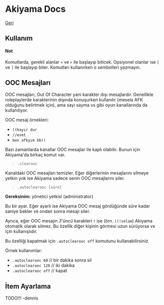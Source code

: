 # Akiyama Docs

[Geri](./README_tr.md)

Kullanım
--------

#### Not

Komutlarda, gerekli alanlar `<` ve `>` ile başlayıp biticek.
Opsiyonel olanlar ise `[` ve `]` ile başlayıp biter.
Komutları kullanırken o sembolleri yazmayın.


## OOC Mesajları

OOC mesajları, Out Of Character yani karakter dışı mesajlardır.
Genellikle roleplaylerde karakterinin dışında konuşurken kullanılır (mesela AFK olduğunu belirtmek için),
ama sayı sayma vs gibi oyun kanallarında da kullanılıyor.

OOC mesaj örnekleri:
- `((hayır dur`
- `//evet`
- `ben afkyım bb))`

Bazı zamanlarda kanallar OOC mesajlar ile kaplı olabilir.
Bunun için Akiyama'da birkaç komut var.

> `.clearooc`

Kanaldaki OOC mesajları temizler. Eğer diğerlerinin mesajlarını
silmeye yetkin yok ise Akiyama sadece senin OOC mesajlarını siler.

> `.autoclearooc [süre]`

**Gereksinim:** yönetici yetkisi (administrator)

Bu bir ayar. Eğer ayarlı ise Akiyama OOC mesaj gördüğünde *süre* kadar saniye bekler
ve ondan sonra mesajı siler.

Ayrıca, eğer OOC mesajın *3'üncü* karakteri `!` ise
(örn. `((!selam`) Akiyama otomatik olarak silmez.
Bu özellik diğer kişinin görmesi uzun sürüyorsa vs için kullanışlıdır.

Bu özelliği kapatmak için `.autoclearooc off` komutunu kullanabilirsiniz

Örnek kullanımlar:
- `.autoclearooc 60` // bir dakika sonra sil
- `.autoclearooc 120` // iki dakika
- `.autoclearooc off` // kapat

## İtem Ayarlama


TODO!!! -dennis

